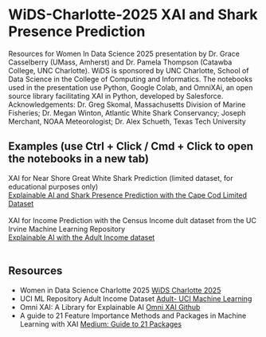 # WiDS-Charlotte-2025 XAI and Shark Presence Prediction
Resources for Women In Data Science 2025 presentation by Dr. Grace Casselberry (UMass, Amherst) and Dr. Pamela Thompson (Catawba College, UNC Charlotte). WiDS is sponsored by UNC Charlotte, School of Data Science in the College of Computing and Informatics. The notebooks used in the presentation use Python, Google Colab, and OmniXAi, an open source library facilitating XAI in Python, developed by Salesforce. Acknowledgements: Dr. Greg Skomal, Massachusetts Division of Marine Fisheries; Dr. Megan Winton, Atlantic White Shark Conservancy; Joseph Merchant, NOAA Meteorologist; Dr. Alex Schueth, Texas Tech University

## Examples (use Ctrl + Click / Cmd + Click to open the notebooks in a new tab)
XAI for Near Shore Great White Shark Prediction (limited dataset, for educational purposes only)<br>
<a href="https://colab.research.google.com/github/DrPamelaThompson/WiDS-Charlotte-2025/blob/main/XAI_shark_presence_prediction_WiDS_2.ipynb">Explainable AI and Shark Presence Prediction with the Cape Cod Limited Dataset</a><br><br>
XAI for Income Prediction with the Census Income dult dataset from the UC Irvine Machine Learning Repository<br>
<a href="https://githubtocolab.com/DrPamelaThompson/WiDS-Charlotte-2025/blob/main/XAI_income_prediction.ipynb">Explainable AI with the Adult Income dataset</a><br><br>
## Resources
<ul>
  <li>Women in Data Science Charlotte 2025 <a href="https://wids.charlotte.edu">WiDS Charlotte 2025</a></li>
  <li>UCI ML Repository Adult Income Dataset <a href="https://archive.ics.uci.edu/dataset/2/adult">Adult- UCI Machine Learning</a></li>
  <li>Omni XAI: A Library for Explainable AI <a href="https://github.com/salesforce/OmniXAI">Omni XAI Github</a></li>
  <li>A guide to 21 Feature Importance Methods and Packages in Machine Learning with XAI <a href="https://medium.com/towards-data-science/a-guide-to-21-feature-importance-methods-and-packages-in-machine-learning-with-code-85a841f8b319">Medium: Guide to 21 Packages</a></li>
</ul>

